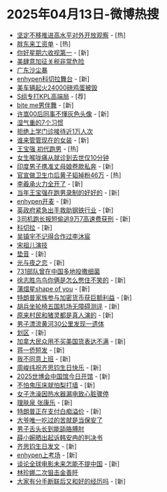 # 2025年04月13日-微博热搜

- [坚定不移推进高水平对外开放观察](https://s.weibo.com/weibo?q=%23%E5%9D%9A%E5%AE%9A%E4%B8%8D%E7%A7%BB%E6%8E%A8%E8%BF%9B%E9%AB%98%E6%B0%B4%E5%B9%B3%E5%AF%B9%E5%A4%96%E5%BC%80%E6%94%BE%E8%A7%82%E5%AF%9F%23&Refer=new_time) - [热]
- [胖东来工资单](https://s.weibo.com/weibo?q=%23%E8%83%96%E4%B8%9C%E6%9D%A5%E5%B7%A5%E8%B5%84%E5%8D%95%23&t=31&band_rank=1&Refer=top) - [热]
- [你好星期六收视第一](https://s.weibo.com/weibo?q=%E4%BD%A0%E5%A5%BD%E6%98%9F%E6%9C%9F%E5%85%AD%E6%94%B6%E8%A7%86%E7%AC%AC%E4%B8%80&t=31&band_rank=2&Refer=top) - [新]
- [美肆意加征关税非常危险](https://s.weibo.com/weibo?q=%23%E7%BE%8E%E8%82%86%E6%84%8F%E5%8A%A0%E5%BE%81%E5%85%B3%E7%A8%8E%E9%9D%9E%E5%B8%B8%E5%8D%B1%E9%99%A9%23&t=31&band_rank=3&Refer=top)
- [广东沙尘暴](https://s.weibo.com/weibo?q=%E5%B9%BF%E4%B8%9C%E6%B2%99%E5%B0%98%E6%9A%B4&t=31&band_rank=4&Refer=top)
- [enhypen科切拉舞台](https://s.weibo.com/weibo?q=enhypen%E7%A7%91%E5%88%87%E6%8B%89%E8%88%9E%E5%8F%B0&t=31&band_rank=5&Refer=top) - [新]
- [美车辆起火24000磅鸡蛋被毁](https://s.weibo.com/weibo?q=%23%E7%BE%8E%E8%BD%A6%E8%BE%86%E8%B5%B7%E7%81%AB24000%E7%A3%85%E9%B8%A1%E8%9B%8B%E8%A2%AB%E6%AF%81%23&t=31&band_rank=6&Refer=top)
- [S组专打KPL高端局](https://s.weibo.comjavascript:void(0);) - [荐]
- [bite me男伴舞](https://s.weibo.com/weibo?q=bite%20me%E7%94%B7%E4%BC%B4%E8%88%9E&t=31&band_rank=7&Refer=top) - [新]
- [许嵩00后同事不懂灰色头像](https://s.weibo.com/weibo?q=%E8%AE%B8%E5%B5%A900%E5%90%8E%E5%90%8C%E4%BA%8B%E4%B8%8D%E6%87%82%E7%81%B0%E8%89%B2%E5%A4%B4%E5%83%8F&t=31&band_rank=8&Refer=top) - [新]
- [湿气重的7个习惯](https://s.weibo.com/weibo?q=%E6%B9%BF%E6%B0%94%E9%87%8D%E7%9A%847%E4%B8%AA%E4%B9%A0%E6%83%AF&t=31&band_rank=9&Refer=top)
- [拒绝上学门诊接待近1万人次](https://s.weibo.com/weibo?q=%23%E6%8B%92%E7%BB%9D%E4%B8%8A%E5%AD%A6%E9%97%A8%E8%AF%8A%E6%8E%A5%E5%BE%85%E8%BF%911%E4%B8%87%E4%BA%BA%E6%AC%A1%23&t=31&band_rank=10&Refer=top)
- [谁来管管现在的女装](https://s.weibo.com/weibo?q=%E8%B0%81%E6%9D%A5%E7%AE%A1%E7%AE%A1%E7%8E%B0%E5%9C%A8%E7%9A%84%E5%A5%B3%E8%A3%85&t=31&band_rank=11&Refer=top) - [新]
- [王宝强 初代跑男](https://s.weibo.com/weibo?q=%E7%8E%8B%E5%AE%9D%E5%BC%BA%20%E5%88%9D%E4%BB%A3%E8%B7%91%E7%94%B7&t=31&band_rank=12&Refer=top) - [热]
- [女生喉咙痛从就诊到去世仅10分钟](https://s.weibo.com/weibo?q=%23%E5%A5%B3%E7%94%9F%E5%96%89%E5%92%99%E7%97%9B%E4%BB%8E%E5%B0%B1%E8%AF%8A%E5%88%B0%E5%8E%BB%E4%B8%96%E4%BB%8510%E5%88%86%E9%92%9F%23&t=31&band_rank=13&Refer=top)
- [印度男子携准丈母娘卷款私奔](https://s.weibo.com/weibo?q=%23%E5%8D%B0%E5%BA%A6%E7%94%B7%E5%AD%90%E6%90%BA%E5%87%86%E4%B8%88%E6%AF%8D%E5%A8%98%E5%8D%B7%E6%AC%BE%E7%A7%81%E5%A5%94%23&t=31&band_rank=14&Refer=top) - [新]
- [官宣做卫生巾后黄子韬掉粉46万](https://s.weibo.com/weibo?q=%23%E5%AE%98%E5%AE%A3%E5%81%9A%E5%8D%AB%E7%94%9F%E5%B7%BE%E5%90%8E%E9%BB%84%E5%AD%90%E9%9F%AC%E6%8E%89%E7%B2%8946%E4%B8%87%23&t=31&band_rank=15&Refer=top) - [热]
- [李羲承火力全开了](https://s.weibo.com/weibo?q=%E6%9D%8E%E7%BE%B2%E6%89%BF%E7%81%AB%E5%8A%9B%E5%85%A8%E5%BC%80%E4%BA%86&t=31&band_rank=16&Refer=top) - [新]
- [当年王宝强在跑男录制的好好的](https://s.weibo.com/weibo?q=%23%E5%BD%93%E5%B9%B4%E7%8E%8B%E5%AE%9D%E5%BC%BA%E5%9C%A8%E8%B7%91%E7%94%B7%E5%BD%95%E5%88%B6%E7%9A%84%E5%A5%BD%E5%A5%BD%E7%9A%84%23&t=31&band_rank=17&Refer=top) - [新]
- [enhypen开麦](https://s.weibo.com/weibo?q=enhypen%E5%BC%80%E9%BA%A6&t=31&band_rank=18&Refer=top) - [新]
- [英政府紧急出手救助钢铁行业](https://s.weibo.com/weibo?q=%E8%8B%B1%E6%94%BF%E5%BA%9C%E7%B4%A7%E6%80%A5%E5%87%BA%E6%89%8B%E6%95%91%E5%8A%A9%E9%92%A2%E9%93%81%E8%A1%8C%E4%B8%9A&t=31&band_rank=19&Refer=top) - [新]
- [3司机跑长报短偷逃9万7高速费获刑](https://s.weibo.com/weibo?q=%233%E5%8F%B8%E6%9C%BA%E8%B7%91%E9%95%BF%E6%8A%A5%E7%9F%AD%E5%81%B7%E9%80%839%E4%B8%877%E9%AB%98%E9%80%9F%E8%B4%B9%E8%8E%B7%E5%88%91%23&t=31&band_rank=20&Refer=top) - [新]
- [科切拉](https://s.weibo.com/weibo?q=%E7%A7%91%E5%88%87%E6%8B%89&t=31&band_rank=21&Refer=top) - [新]
- [吴镇宇不记得合作过李沐宸](https://s.weibo.com/weibo?q=%E5%90%B4%E9%95%87%E5%AE%87%E4%B8%8D%E8%AE%B0%E5%BE%97%E5%90%88%E4%BD%9C%E8%BF%87%E6%9D%8E%E6%B2%90%E5%AE%B8&t=31&band_rank=22&Refer=top)
- [宋祖儿演技](https://s.weibo.com/weibo?q=%E5%AE%8B%E7%A5%96%E5%84%BF%E6%BC%94%E6%8A%80&t=31&band_rank=23&Refer=top)
- [垫音](https://s.weibo.com/weibo?q=%E5%9E%AB%E9%9F%B3&t=31&band_rank=24&Refer=top) - [新]
- [光与夜之恋](https://s.weibo.com/weibo?q=%E5%85%89%E4%B8%8E%E5%A4%9C%E4%B9%8B%E6%81%8B&t=31&band_rank=25&Refer=top) - [新]
- [731部队曾在中国多地投撒细菌](https://s.weibo.com/weibo?q=%23731%E9%83%A8%E9%98%9F%E6%9B%BE%E5%9C%A8%E4%B8%AD%E5%9B%BD%E5%A4%9A%E5%9C%B0%E6%8A%95%E6%92%92%E7%BB%86%E8%8F%8C%23&t=31&band_rank=26&Refer=top)
- [徐志胜鸟鸟你俩是怎么憋住不笑的](https://s.weibo.com/weibo?q=%E5%BE%90%E5%BF%97%E8%83%9C%E9%B8%9F%E9%B8%9F%E4%BD%A0%E4%BF%A9%E6%98%AF%E6%80%8E%E4%B9%88%E6%86%8B%E4%BD%8F%E4%B8%8D%E7%AC%91%E7%9A%84&t=31&band_rank=27&Refer=top) - [新]
- [蒲熠星shape of you](https://s.weibo.com/weibo?q=%E8%92%B2%E7%86%A0%E6%98%9Fshape%20of%20you&t=31&band_rank=28&Refer=top) - [新]
- [特朗普家族参与加密货币获巨额利益](https://s.weibo.com/weibo?q=%23%E7%89%B9%E6%9C%97%E6%99%AE%E5%AE%B6%E6%97%8F%E5%8F%82%E4%B8%8E%E5%8A%A0%E5%AF%86%E8%B4%A7%E5%B8%81%E8%8E%B7%E5%B7%A8%E9%A2%9D%E5%88%A9%E7%9B%8A%23&t=31&band_rank=29&Refer=top) - [新]
- [胡兵坐轮椅五国机场无障碍测评](https://s.weibo.com/weibo?q=%E8%83%A1%E5%85%B5%E5%9D%90%E8%BD%AE%E6%A4%85%E4%BA%94%E5%9B%BD%E6%9C%BA%E5%9C%BA%E6%97%A0%E9%9A%9C%E7%A2%8D%E6%B5%8B%E8%AF%84&t=31&band_rank=30&Refer=top) - [新]
- [原来村民和猪灵都是真人演的](https://s.weibo.com/weibo?q=%E5%8E%9F%E6%9D%A5%E6%9D%91%E6%B0%91%E5%92%8C%E7%8C%AA%E7%81%B5%E9%83%BD%E6%98%AF%E7%9C%9F%E4%BA%BA%E6%BC%94%E7%9A%84&t=31&band_rank=31&Refer=top) - [新]
- [男子漂流黄河30公里发现一遗体](https://s.weibo.com/weibo?q=%23%E7%94%B7%E5%AD%90%E6%BC%82%E6%B5%81%E9%BB%84%E6%B2%B330%E5%85%AC%E9%87%8C%E5%8F%91%E7%8E%B0%E4%B8%80%E9%81%97%E4%BD%93%23&t=31&band_rank=32&Refer=top)
- [划区](https://s.weibo.com/weibo?q=%E5%88%92%E5%8C%BA&t=31&band_rank=33&Refer=top) - [新]
- [加拿大民众用不买美国货表达不满](https://s.weibo.com/weibo?q=%23%E5%8A%A0%E6%8B%BF%E5%A4%A7%E6%B0%91%E4%BC%97%E7%94%A8%E4%B8%8D%E4%B9%B0%E7%BE%8E%E5%9B%BD%E8%B4%A7%E8%A1%A8%E8%BE%BE%E4%B8%8D%E6%BB%A1%23&t=31&band_rank=34&Refer=top) - [新]
- [蒋一侨短发](https://s.weibo.com/weibo?q=%E8%92%8B%E4%B8%80%E4%BE%A8%E7%9F%AD%E5%8F%91&t=31&band_rank=35&Refer=top) - [新]
- [我不同意上班](https://s.weibo.com/weibo?q=%E6%88%91%E4%B8%8D%E5%90%8C%E6%84%8F%E4%B8%8A%E7%8F%AD&t=31&band_rank=36&Refer=top) - [新]
- [周峻纬祝齐思钧生日快乐](https://s.weibo.com/weibo?q=%E5%91%A8%E5%B3%BB%E7%BA%AC%E7%A5%9D%E9%BD%90%E6%80%9D%E9%92%A7%E7%94%9F%E6%97%A5%E5%BF%AB%E4%B9%90&t=31&band_rank=37&Refer=top) - [新]
- [2025世博会中国馆今日开馆](https://s.weibo.com/weibo?q=%232025%E4%B8%96%E5%8D%9A%E4%BC%9A%E4%B8%AD%E5%9B%BD%E9%A6%86%E4%BB%8A%E6%97%A5%E5%BC%80%E9%A6%86%23&t=31&band_rank=38&Refer=top) - [新]
- [不怕鬼压床就怕梨打墙](https://s.weibo.com/weibo?q=%E4%B8%8D%E6%80%95%E9%AC%BC%E5%8E%8B%E5%BA%8A%E5%B0%B1%E6%80%95%E6%A2%A8%E6%89%93%E5%A2%99&t=31&band_rank=39&Refer=top) - [新]
- [女子洗澡因热水器漏电致心脏骤停](https://s.weibo.com/weibo?q=%23%E5%A5%B3%E5%AD%90%E6%B4%97%E6%BE%A1%E5%9B%A0%E7%83%AD%E6%B0%B4%E5%99%A8%E6%BC%8F%E7%94%B5%E8%87%B4%E5%BF%83%E8%84%8F%E9%AA%A4%E5%81%9C%23&t=31&band_rank=40&Refer=top)
- [理肤泉 张康乐](https://s.weibo.com/weibo?q=%E7%90%86%E8%82%A4%E6%B3%89%20%E5%BC%A0%E5%BA%B7%E4%B9%90&t=31&band_rank=41&Refer=top) - [新]
- [特朗普正在支付白痴溢价](https://s.weibo.com/weibo?q=%23%E7%89%B9%E6%9C%97%E6%99%AE%E6%AD%A3%E5%9C%A8%E6%94%AF%E4%BB%98%E7%99%BD%E7%97%B4%E6%BA%A2%E4%BB%B7%23&t=31&band_rank=42&Refer=top) - [新]
- [大爷唯一吃过的苦就是当保安了](https://s.weibo.com/weibo?q=%E5%A4%A7%E7%88%B7%E5%94%AF%E4%B8%80%E5%90%83%E8%BF%87%E7%9A%84%E8%8B%A6%E5%B0%B1%E6%98%AF%E5%BD%93%E4%BF%9D%E5%AE%89%E4%BA%86&t=31&band_rank=43&Refer=top)
- [男子舌头长到能舔胳膊肘](https://s.weibo.com/weibo?q=%23%E7%94%B7%E5%AD%90%E8%88%8C%E5%A4%B4%E9%95%BF%E5%88%B0%E8%83%BD%E8%88%94%E8%83%B3%E8%86%8A%E8%82%98%23&t=31&band_rank=44&Refer=top)
- [薛小婉晒出起诉韩安冉的判决书](https://s.weibo.com/weibo?q=%23%E8%96%9B%E5%B0%8F%E5%A9%89%E6%99%92%E5%87%BA%E8%B5%B7%E8%AF%89%E9%9F%A9%E5%AE%89%E5%86%89%E7%9A%84%E5%88%A4%E5%86%B3%E4%B9%A6%23&t=31&band_rank=45&Refer=top)
- [齐思钧生日发文](https://s.weibo.com/weibo?q=%23%E9%BD%90%E6%80%9D%E9%92%A7%E7%94%9F%E6%97%A5%E5%8F%91%E6%96%87%23&t=31&band_rank=46&Refer=top) - [新]
- [enhypen上考场](https://s.weibo.com/weibo?q=enhypen%E4%B8%8A%E8%80%83%E5%9C%BA&t=31&band_rank=47&Refer=top) - [新]
- [谈论全球电影未来怎能不提中国](https://s.weibo.com/weibo?q=%23%E8%B0%88%E8%AE%BA%E5%85%A8%E7%90%83%E7%94%B5%E5%BD%B1%E6%9C%AA%E6%9D%A5%E6%80%8E%E8%83%BD%E4%B8%8D%E6%8F%90%E4%B8%AD%E5%9B%BD%23&t=31&band_rank=48&Refer=top) - [新]
- [林珍娜二次狙击金善旴](https://s.weibo.com/weibo?q=%23%E6%9E%97%E7%8F%8D%E5%A8%9C%E4%BA%8C%E6%AC%A1%E7%8B%99%E5%87%BB%E9%87%91%E5%96%84%E6%97%B4%23&t=31&band_rank=49&Refer=top)
- [大家有分手断联后又和好的经历吗](https://s.weibo.com/weibo?q=%23%E5%A4%A7%E5%AE%B6%E6%9C%89%E5%88%86%E6%89%8B%E6%96%AD%E8%81%94%E5%90%8E%E5%8F%88%E5%92%8C%E5%A5%BD%E7%9A%84%E7%BB%8F%E5%8E%86%E5%90%97%23&t=31&band_rank=50&Refer=top) - [新]
